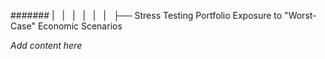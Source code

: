 ####### |   |   |   |   |   |   ├── Stress Testing Portfolio Exposure to "Worst-Case" Economic Scenarios

*Add content here*